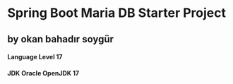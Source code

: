 # Spring Boot Maria DB Starter Project
## by okan bahadır soygür

#### Language Level 17
#### JDK Oracle OpenJDK 17
